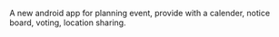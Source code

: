 A new android app for planning event, provide with a calender, notice board, voting, location sharing.